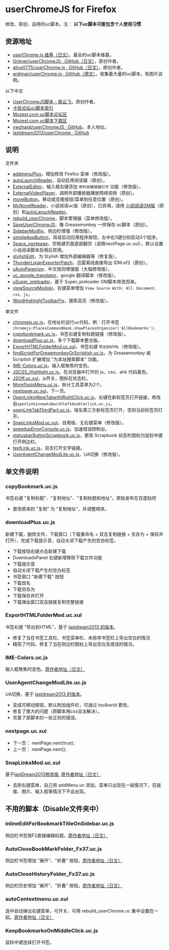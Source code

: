 userChromeJS for Firefox
========================

修改、原创、自用的uc脚本。注： **以下uc脚本可能包含个人使用习惯**

## 资源地址

 - [userChrome.js 维基（日文）](http://wiki.nothing.sh/page/userChrome.js%CD%D1%A5%B9%A5%AF%A5%EA%A5%D7%A5%C8)，最全的uc脚本维基。
 - [Griever/userChromeJS · GitHub（日文）](https://github.com/Griever/userChromeJS)，原创作者。
 - [alice0775/userChrome.js · GitHub（日文）](https://github.com/alice0775/userChrome.js)，原创作者。
 - [ardiman/userChrome.js · GitHub（德文）](https://github.com/ardiman/userChrome.js)，收集着大量的uc脚本，有图片说明。

以下中文

 - [UserChromeJS脚本 - 紫云飞](http://www.cnblogs.com/ziyunfei/archive/2011/11/25/2263756.html)，原创作者。
 - [卡饭论坛uc脚本索引](http://bbs.kafan.cn/forum.php?mod=viewthread&tid=1340501&page=1#pid25548028)
 - [Mozest.com uc脚本论坛区](https://g.mozest.com/forum-75-1)
 - [Mozest.com uc脚本下载区](https://j.mozest.com/zh-CN/ucscript/)
 - [ywzhaiqi/userChromeJS · GitHub](https://github.com/ywzhaiqi/userChromeJS)，本人地址。
 - [lastdream2013/userChrome · GitHub](https://github.com/lastdream2013/userChrome)


## 说明

文件夹

 - [addmenuPlus](addmenuPlus)，增加修改 Firefox 菜单（修改版）。
 - [autoLaunchReader](autoLaunchReader)，自动启用阅读器（原创）。
 - [ExternalEditor](ExternalEditor)，输入框右键添加 `用外部编辑器打开` 功能（修改版）。
 - [ExternalVideoPlayer](ExternalVideoPlayer)，调用外部播放器播放网络视频（原创）。
 - [moveButton](moveButton)，移动或克隆按钮/菜单到任意位置（原创）。
 - [MyNovelReader](MyNovelReader)，小说阅读uc版（原创），已弃用，请用 [小说阅读GM版](https://userscripts.org/scripts/show/165951)（原创）和[autoLanuchReader](autoLanuchReader)。
 - [rebuild_userChrome](rebuild_userChrome)，脚本管理器（菜单修改版）。
 - [SaveUserChromeJS](SaveUserChromeJS)，像 Greasemonkey 一样保存 uc脚本（原创）。
 - [SidebarModfix](SidebarModfix)，侧边栏增强（修改版）。
 - [simpleAppButton](simpleAppButton)，简易启动应用程序按钮，左中右3键分别启动3个程序。
 - [Space_nextpage](Space_nextpage)，空格键页面底部翻页（调用nextPage.uc.xul），默认设置小说阅读脚本启用后禁用。
 - [stylishEdit](stylishEdit)，为 Stylish 增加外部编辑器等（修复版）。
 - [ThunderLixianExporterPatch](ThunderLixianExporterPatch)，迅雷离线直接导出 IDM.ef2（原创）。
 - [uAutoPagerize](uAutoPagerize)，中文规则增强版（大幅修改版）。
 - [uc\_google\_translator](uc_google_translator)，google 翻译脚本（修改版）。
 - [uSuper_preloader](uSuper_preloader)，基于 Super_preloader GM脚本修改而来。
 - [viewSourceModoki](viewSourceModoki)，右键菜单增加 `View Source With: All、Document、css、js`。
 - [WordHighlightToolbarFix](WordHighlightToolbarFix)，搜索高亮（修改版）。

单文件

 - [chromejs.uc.js](chromejs.uc.js)，在地址栏运行uc代码，例：打开书签 `chromejs:PlacesCommandHook.showPlacesOrganizer('AllBookmarks');`
 - [copybookmark.uc.js](copybookmark.uc.js)，书签右键复制标题链接（修改版）。
 - [downloadPlus.uc.js](downloadPlus.uc.js)，多个下载脚本整合版。
 - [ExportHTMLFolderMod.uc.xul](ExportHTMLFolderMod.uc.xul)，书签右键 `导出到HTML`（修改版）。
 - [findScriptForGreaemonkeyOrScriptish.uc.js](findScriptForGreaemonkeyOrScriptish.uc.js)，为 Greasemonkey 或 Scriptish 扩展增加 "为本站搜索脚本" 功能。
 - [IME-Colors.uc.js](IME-Colors.uc.js)，输入框聚焦时变色。
 - [JSCSS_Highlight.uc.js](JSCSS_Highlight.uc.js)，在浏览器中打开的 js、css、ahk 代码着色。
 - [JSOff.uc.xul](JSOff.uc.xul)，js开关，图标在状态栏。
 - [MoreToolsMenu.uc.js](MoreToolsMenu.uc.js)，拆分工具菜单为2个。
 - [nextpage.uc.xul](nextpage.uc.xul)，下一页。
 - [OpenLinkinNewTabwithRightClick.uc.js](OpenLinkinNewTabwithRightClick.uc.js)，右键在新标签页打开链接，修改自`openlinkinnewtabwithleftdoubleclick.uc.js`。
 - [openLinkTabThirdPart.uc.js](openLinkTabThirdPart.uc.js)，域名第三方新标签页打开，否则当前标签页打开。
 - [SnapLinksMod.uc.xul](SnapLinksMod.uc.xul)，自用版，无右键菜单（修改版）。
 - [speedupErrorConsole.uc.js](speedupErrorConsole.uc.js)，加速错误控制台。
 - [statusbarButtonScrapbook.uc.js](statusbarButtonScrapbook.uc.js)，更改 Scrapbook 状态栏图标为鼠标中键打开侧边栏。
 - [textLink.uc.js](textLink.uc.js)，双击打开文字链接。
 - [UserAgentChangeModLite.uc.js](UserAgentChangeModLite.uc.js)，UA切换（修改版）。


## 单文件说明

### copyBookmark.uc.js

书签右键 "复制标题"、"复制地址"、"复制标题和地址"。原贴发布在百度贴吧

 - 更改原来的 "复制" 为 "复制地址"，并调整顺序。

### downloadPlus.uc.js

新建下载，删除文件，下载窗口（下载重命名 + 双击复制链接 + 另存为 + 保存并打开），完成下载提示音，自动关闭下载产生的空白标签。

 - 下载按钮右键点击新建下载
 - DownloadsPanel 右键新增移除下载文件功能
 - 下载提示音
 - 自动关闭下载产生的空白标签
 - 书签窗口 "新建下载" 按钮
 - 下载改名
 - 下载另存为
 - 下载保存并打开
 - 下载弹出窗口双击链接复制完整链接

### ExportHTMLFolderMod.uc.xul

书签右键 "导出到HTML"，基于 [lastdream2013 的版本](http://bbs.kafan.cn/thread-1512731-1-1.html)。

- 修复了当在书签工具栏、书签菜单栏、未排序书签栏上导出空白的情况
- 精简了代码，修复了当在侧边栏图标上导出空白及错误的情况。

### IME-Colors.uc.js

输入框聚焦时变色。[原作者地址（日文）](https://github.com/Griever/userChromeJS/blob/master/IME-Colors.uc.js)

### UserAgentChangeModLite.uc.js

UA切换，基于 [lastdream2013 的版本](http://bbs.kafan.cn/thread-1534937-1-1.html)。

- 变成可移动按钮，默认附加组件栏，可通过 toolbarId 更改。
- 修复了撑大的问题（原脚本用css没法解决）。
- 完善了原脚本的一些正则的错误。

### nextpage.uc.xul

 - 下一页： nextPage.next(true);
 - 上一页： nextPage.next();

### SnapLinksMod.uc.xul

基于[lastDream2013修改版](http://bbs.kafan.cn/thread-1512731-1-1.html), [原作者地址（日文）](https://github.com/Griever/userChromeJS/blob/master/SnapLinks.uc.xul)

 - 去除右键菜单，自己用 addMenu.uc 添加，菜单只出现在一般情况下，在链接、图片、输入框等情况下不会出现。


## 不用的脚本（Disable文件夹中）

### inlineEditForBookmarkTitleOnSidebar.uc.js

侧边栏书签按F2直接编辑标题。[原作者地址（日文）](https://github.com/alice0775/userChrome.js/blob/master/inlineEditForBookmarkTitleOnSidebar.uc.js)

### AutoCloseBookMarkFolder_Fx37.uc.js

侧边栏书签增加 "展开"、"折叠" 按钮。[原作者地址（日文）](https://github.com/alice0775/userChrome.js/blob/master/AutoCloseBookMarkFolder_Fx37.uc.js)

### AutoCloseHistoryFolder_Fx37.uc.js
侧边栏历史增加 "展开"、"折叠" 按钮。[原作者地址（日文）](https://github.com/alice0775/userChrome.js/blob/master/AutoCloseHistoryFolder_Fx37.uc.js)

### autoContextmenu.uc.xul

选中自动弹出右键菜单，可开关，可用 rebuild_userChrome.uc 集中设置在一起。[原作者地址（日文）](https://github.com/alice0775/userChrome.js/blob/master/autoContextmenu.uc.xul)

### KeepBookmarksOnMiddleClick.uc.js

鼠标中键连续打开书签。
